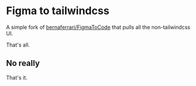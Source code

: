 # Figma to tailwindcss

A simple fork of [bernaferrari/FigmaToCode](https://github.com/bernaferrari/FigmaToCode) that pulls all the non-tailwindcss UI.

That's all.

## No really

That's it.